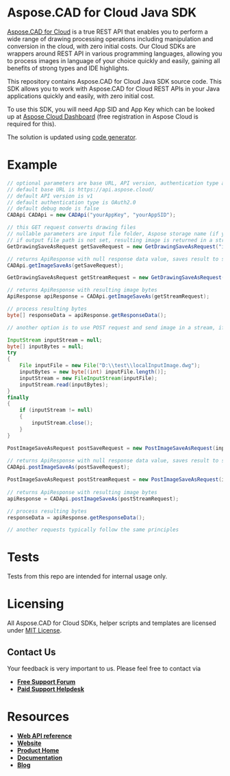 # Aspose.CAD for Cloud Java SDK
[Aspose.CAD for Cloud](https://products.aspose.cloud/CAD/cloud) is a true REST API that enables you to perform a wide range of drawing processing operations including manipulation and conversion in the cloud, with zero initial costs. Our Cloud SDKs are wrappers around REST API in various programming languages, allowing you to process images in language of your choice quickly and easily, gaining all benefits of strong types and IDE highlights. 

This repository contains Aspose.CAD for Cloud Java SDK source code. This SDK allows you to work with Aspose.CAD for Cloud REST APIs in your Java applications quickly and easily, with zero initial cost.

To use this SDK, you will need App SID and App Key which can be looked up at [Aspose Cloud Dashboard](https://dashboard.aspose.cloud/#/apps) (free registration in Aspose Cloud is required for this).

The solution is updated using [code generator](https://github.com/aspose-CAD-cloud/aspose-CAD-cloud-codegen).

# Example
```java
// optional parameters are base URL, API version, authentication type and debug mode
// default base URL is https://api.aspose.cloud/
// default API version is v1
// default authentication type is OAuth2.0
// default debug mode is false
CADApi CADApi = new CADApi("yourAppKey", "yourAppSID");

// this GET request converts drawing files
// nullable parameters are input file folder, Aspose storage name (if you have more than one storage and want to use non-default one), rasterization options and output file path 
// if output file path is not set, resulting image is returned in a stream; otherwise, it's saved at the specified path in the storage and null is returned
GetDrawingSaveAsRequest getSaveRequest = new GetDrawingSaveAsRequest("inputDrawing.dxf", "png", "InputFolder", null, null, "ResultFolder/resultImage.png");

// returns ApiResponse with null response data value, saves result to storage
CADApi.getImageSaveAs(getSaveRequest);

GetDrawingSaveAsRequest getStreamRequest = new GetDrawingSaveAsRequest("inputDrawing.dwg", "png", "InputFolder", null, null, null);

// returns ApiResponse with resulting image bytes
ApiResponse apiResponse = CADApi.getImageSaveAs(getStreamRequest);

// process resulting bytes
byte[] responseData = apiResponse.getResponseData();

// another option is to use POST request and send image in a stream, if it's not present in your storage

InputStream inputStream = null;
byte[] inputBytes = null;
try
{
	File inputFile = new File("D:\\test\\localInputImage.dwg");
	inputBytes = new byte[(int) inputFile.length()];
	inputStream = new FileInputStream(inputFile);
	inputStream.read(inputBytes);
}
finally
{
	if (inputStream != null)
	{
		inputStream.close();
	}
}

PostImageSaveAsRequest postSaveRequest = new PostImageSaveAsRequest(inputBytes, "png", null, "ResultFolder/resultImage.png", null);
	
// returns ApiResponse with null response data value, saves result to storage
CADApi.postImageSaveAs(postSaveRequest);

PostImageSaveAsRequest postStreamRequest = new PostImageSaveAsRequest(inputBytes, "png", null, null, null);
	
// returns ApiResponse with resulting image bytes
apiResponse = CADApi.postImageSaveAs(postStreamRequest);

// process resulting bytes
responseData = apiResponse.getResponseData();

// another requests typically follow the same principles
```

# Tests 
Tests from this repo are intended for internal usage only.

# Licensing
All Aspose.CAD for Cloud SDKs, helper scripts and templates are licensed under [MIT License](LICENSE).

## Contact Us
Your feedback is very important to us. Please feel free to contact via
+ [**Free Support Forum**](https://forum.aspose.cloud/c/cad)
+ [**Paid Support Helpdesk**](https://helpdesk.aspose.cloud/)

# Resources
+ [**Web API reference**](https://apireference.aspose.cloud/cad/)
+ [**Website**](https://www.aspose.cloud/)
+ [**Product Home**](https://products.aspose.cloud/cad)
+ [**Documentation**](https://docs.aspose.cloud/display/cadcloud/Home)
+ [**Blog**](https://blog.aspose.cloud/category/cad/)
